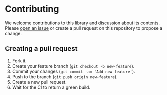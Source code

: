 # Contributing

We welcome contributions to this library and discussion about its contents. Please [open an issue](/issues/new) or create a pull request on this repository to propose a change.

## Creating a pull request
1. Fork it.
2. Create your feature branch (`git checkout -b new-feature`).
3. Commit your changes (`git commit -am 'Add new feature'`).
4. Push to the branch (`git push origin new-feature`).
5. Create a new pull request.
6. Wait for the CI to return a green build.
